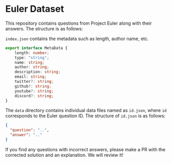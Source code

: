# Euler Dataset

This repository contains questions from Project Euler along with their answers. The structure is as follows:

`index.json` contains the metadata such as length, author name, etc.
```typescript
export interface MetaData {
    length: number;
    type: "string";
    name: string;
    author: string;
    description: string;
    email: string;
    twitter?: string;
    github?: string;
    youtube?: string;
    discord?: string;
}
```

The `data` directory contains individual data files named as `id.json`, where `id` corresponds to the Euler question ID. The structure of `id.json` is as follows:
```json
{
  "question": "..",
  "answer": ".."
}
```

If you find any questions with incorrect answers, please make a PR with the corrected solution and an explanation. We will review it!
